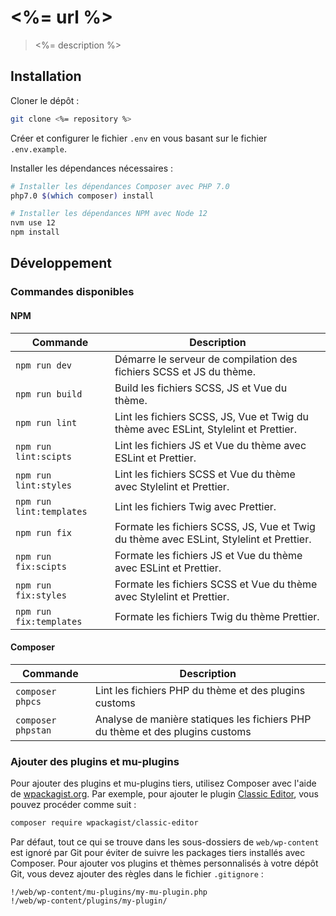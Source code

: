 # <%= url %>

> <%= description %>

## Installation


Cloner le dépôt :

```bash
git clone <%= repository %>
```

Créer et configurer le fichier `.env` en vous basant sur le fichier `.env.example`.

Installer les dépendances nécessaires :

```bash
# Installer les dépendances Composer avec PHP 7.0
php7.0 $(which composer) install

# Installer les dépendances NPM avec Node 12
nvm use 12
npm install
```

## Développement

### Commandes disponibles

#### NPM

| Commande | Description |
|-|-|
| `npm run dev` | Démarre le serveur de compilation des fichiers SCSS et JS du thème. |
| `npm run build` | Build les fichiers SCSS, JS et Vue du thème. |
| `npm run lint` | Lint les fichiers SCSS, JS, Vue et Twig du thème avec ESLint, Stylelint et Prettier. |
| `npm run lint:scipts` | Lint les fichiers JS et Vue du thème avec ESLint et Prettier. |
| `npm run lint:styles` | Lint les fichiers SCSS et Vue du thème avec Stylelint et Prettier. |
| `npm run lint:templates` | Lint les fichiers Twig avec Prettier. |
| `npm run fix` | Formate les fichiers SCSS, JS, Vue et Twig du thème avec ESLint, Stylelint et Prettier. |
| `npm run fix:scipts` | Formate les fichiers JS et Vue du thème avec ESLint et Prettier. |
| `npm run fix:styles` | Formate les fichiers SCSS et Vue du thème avec Stylelint et Prettier. |
| `npm run fix:templates` | Formate les fichiers Twig du thème Prettier. |


#### Composer

| Commande | Description |
|-|-|
| `composer phpcs` | Lint les fichiers PHP du thème et des plugins customs |
| `composer phpstan` | Analyse de manière statiques les fichiers PHP du thème et des plugins customs |

### Ajouter des plugins et mu-plugins

Pour ajouter des plugins et mu-plugins tiers, utilisez Composer avec l'aide de [wpackagist.org](https://wpackagist.org/). Par exemple, pour ajouter le plugin [Classic Editor](), vous pouvez procéder comme suit :

```bash
composer require wpackagist/classic-editor
```

Par défaut, tout ce qui se trouve dans les sous-dossiers de `web/wp-content` est ignoré par Git pour éviter de suivre les packages tiers installés avec Composer. Pour ajouter vos plugins et thèmes personnalisés à votre dépôt Git, vous devez ajouter des règles dans le fichier `.gitignore` :

```
!/web/wp-content/mu-plugins/my-mu-plugin.php
!/web/wp-content/plugins/my-plugin/
```
